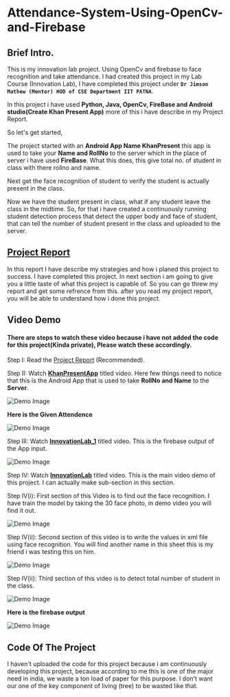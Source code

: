 # Attendance-System-Using-OpenCv-and-Firebase
## Brief Intro.
This is my innovation lab project. Using OpenCv and firebase to face recognition and take attendance.
I had created this project in my Lab Course (Innovation Lab), I have completed this project under **```Dr Jimson Mathew (Mentor) HOD of CSE Department IIT PATNA```**.

In this project i have used **Python, Java, OpenCv, FireBase and Android studio(Create Khan Present App)** more of this i have describe in my Project Report.

So let's get started,

The project started with an **Android App Name KhanPresent** this app is used to take your **Name and RollNo** to the server which in  the place of server i have used **FireBase**. What this does, this give total no. of student in class with there rollno and name.


Next get the face recognition of student to verify the student is actually present in the class.

Now we have the student present in class, what if any student leave the class in the midtime. So, for that i have created a continuously running student detection process that detect the upper body and face of student, that can tell the number of student present in the class and uploaded to the server.

## [Project Report](https://github.com/KhanJr/Attendance-System-Using-OpenCv-and-Firebase/blob/master/Project%20Demo/projectReport.pdf)
In this report I have describe my strategies and how i planed this project to success.
I have completed this project. In next section i am going to give you a little taste of what this project is capable of.
So you can go threw my report and get some refrence from this. after you read my project report, you will be able to understand how i done this project.


## Video Demo
#### There are steps to watch these video because i have not added the code for this project(Kinda private), Please watch these accordingly.

Step I:       Read the [Project Report](https://github.com/KhanJr/Attendance-System-Using-OpenCv-and-Firebase/blob/master/Project%20Demo/projectReport.pdf) (Recommended). 

Step II:      Watch **[KhanPresentApp](https://github.com/KhanJr/Attendance-System-Using-OpenCv-and-Firebase/blob/master/Project%20Demo/KhanPresentApp.mp4)** titled video. Here few things need to notice that this is the Android App that is used to take **RollNo and Name** to the **Server**. 

![Demo Image](RawPicure/App.png)

**Here is the Given Attendence**

![Demo Image](RawPicure/App1.png)

Step III:     Watch **[InnovationLab_1](https://github.com/KhanJr/Attendance-System-Using-OpenCv-and-Firebase/blob/master/Project%20Demo/InnovationLab_1.mkv)** titled video. This is the firebase output of the App input. 

![Demo Image](RawPicure/NameRoll.png)

Step IV:      Watch **[InnovationLab](https://github.com/KhanJr/Attendance-System-Using-OpenCv-and-Firebase/blob/master/Project%20Demo/InnovationLab.mkv)** titled video. This is the main video demo of this project. I can actually make sub-section in this section.

Step IV(i):   First section of this Video is to find out the face recognition. I have train the model by taking the 30 face photo, in demo video you will find it out.

![Demo Image](RawPicure/faceRecognition.png)

Step IV(ii):  Second section of this video is to write the values in xml file using face recognition. You will find another name in this sheet this is my friend i was testing this on him.

![Demo Image](RawPicure/xmlSheet.png)

Step IV(ii):  Third section of this video is to detect total number of student in the class.

![Demo Image](RawPicure/Detect.png)

**Here is the firebase output**

![Demo Image](RawPicure/firebaseDetect.png)


## Code Of The Project
I haven't uploaded the code for this project because i am continuously developing this project, because according to me this is one of the major need in india, we waste a ton load of paper for this purpose. I don't want our one of the key component of living (tree) to be wasted like that.
